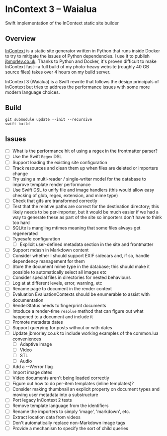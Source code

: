 # InContext 3 – Waialua

Swift implementation of the InContext static site builder

## Overview

[InContext](https://incontext.app) is a static site generator written in Python that runs inside Docker to try to mitigate the issues of Python dependencies. I use it to publish [jbmorley.co.uk](https://jbmorley.co.uk). Thanks to Python and Docker, it's proven difficult to make InContext fast--a full build of my photo-heavy website (roughly 40 GB source files) takes over 4 hours on my build server.

InContext 3 (Waialua) is a Swift rewrite that follows the design principals of InContext but tries to address the performance issues with some more modern language choices.

## Build

```
git submodule update --init --recursive
swift build
```

## Issues

- [ ] What is the performance hit of using a regex in the frontmatter parser?
- [ ] Use the Swift `Regex` DSL
- [ ] Support loading the existing site configuration
- [ ] Track resources and clean them up when files are deleted or importers change
- [ ] Try using a multi-reader / single-writer model for the database to improve template render performance
- [ ] Use Swift DSL to unify file and image handlers (this would allow easy checking of glob, regex, extension, and mime
      type)
- [ ] Check that gifs are transformed correctly
- [ ] Test that the relative paths are correct for the destination directory; this likely needs to be per-importer, but
      it would be much easier if we had a way to generate these as part of the site so importers don't have to think too
      hard
- [ ] SQLite is mangling mtimes meaning that some files always get regenerated
- [ ] Typesafe configuration
    - [ ] Explicit user-defined metadata section in the site and frontmatter
- [ ] Support mdash in Markdown content
- [ ] Consider whether I should support EXIF sidecars and, if so, handle dependency management for them
- [ ] Store the document mime type in the database; this should make it possible to automatically select
      all images etc
- [ ] Consider special files in directories for nested behaviours
- [ ] Log at at different levels, error, warning, etc
- [ ] Rename page to document in the render context
- [ ] Evaluation EvaluationContexts should be enumerable to assist with documentation
- [ ] RenderStatus needs to fingerprint documents
- [ ] Intoduce a render-time `resolve` method that can figure out what happened to a document and include it
- [ ] Promote metadata dates
- [ ] Support querying for posts without or with dates
- [ ] Update jbmorley.co.uk to include working examples of the common.lua conveniences
  - [ ] Adaptive image
  - [ ] Video
  - [ ] STL
  - [ ] Audio
- [ ] Add a --Werror flag
- [ ] Import image dates
- [ ] Video documents aren't being loaded correctly
- [ ] Figure out how to do per-item templates (inline templates)?
- [ ] Consider making thumbnail an explicit property on document types and moving user metadata into a substructure
- [ ] Port legacy InContext 2 tests
- [ ] Remove template language from the identifiers
- [ ] Rename the importers to simply 'image', 'markdown', etc.
- [ ] Extract location data from videos
- [ ] Don't automatically replace non-Markdown image tags 
- [ ] Provide a mechanism to specify the sort of child queries
